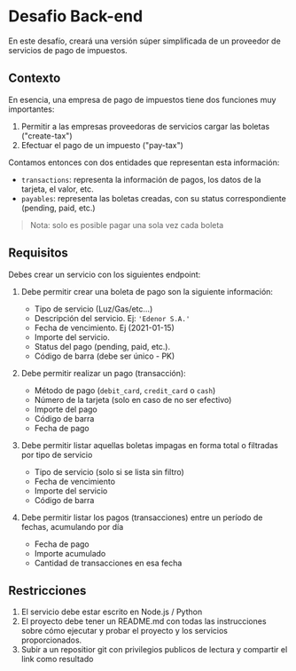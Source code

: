 # Desafio Back-end

En este desafío, creará una versión súper simplificada de un proveedor de servicios de pago de impuestos.

## Contexto

En esencia, una empresa de pago de impuestos tiene dos funciones muy importantes:

1. Permitir a las empresas proveedoras de servicios cargar las boletas ("create-tax")
2. Efectuar el pago de un impuesto ("pay-tax")

Contamos entonces con dos entidades que representan esta información:

* `transactions`: representa la información de pagos, los datos de la tarjeta, el valor, etc.
* `payables`: representa las boletas creadas, con su status correspondiente (pending, paid, etc.)

> Nota: solo es posible pagar una sola vez cada boleta

## Requisitos

Debes crear un servicio con los siguientes endpoint:

1. Debe permitir crear una boleta de pago son la siguiente información:
    * Tipo de servicio (Luz/Gas/etc...)
    * Descripción del servicio. Ej: `'Edenor S.A.'`
    * Fecha de vencimiento. Ej (2021-01-15)
    * Importe del servicio.
    * Status del pago (pending, paid, etc.).
    * Código de barra (debe ser único - PK)

2. Debe permitir realizar un pago (transacción):
    * Método de pago (`debit_card`, `credit_card` o `cash`)
    * Número de la tarjeta (solo en caso de no ser efectivo)
    * Importe del pago
    * Código de barra
    * Fecha de pago

3. Debe permitir listar aquellas boletas impagas en forma total o filtradas por tipo de servicio
    * Tipo de servicio (solo si se lista sin filtro)
    * Fecha de vencimiento
    * Importe del servicio
    * Código de barra

4. Debe permitir listar los pagos (transacciones) entre un período de fechas, acumulando por día
    * Fecha de pago
    * Importe acumulado
    * Cantidad de transacciones en esa fecha

## Restricciones

1. El servicio debe estar escrito en Node.js / Python
2. El proyecto debe tener un README.md con todas las instrucciones sobre cómo ejecutar y probar el proyecto y los servicios proporcionados.
3. Subir a un repositior git con privilegios publicos de lectura y compartir el link como resultado
